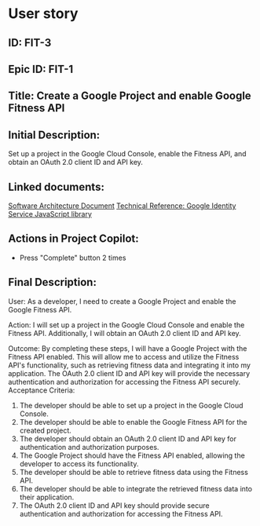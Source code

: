 # User story
## ID: FIT-3
## Epic ID: FIT-1
## Title: Create a Google Project and enable Google Fitness API
## Initial Description:
Set up a project in the Google Cloud Console, enable the Fitness API, and obtain an OAuth 2.0 client ID and API key.
## Linked documents:
[Software Architecture Document](/step2-project-copilot-project/confluence/software-architecture-document.md)
[Technical Reference: Google Identity Service JavaScript library](/step2-project-copilot-project/confluence/technical-reference-gis.md)
## Actions in Project Copilot:
- Press "Complete" button 2 times
## Final Description:
User:
As a developer, I need to create a Google Project and enable the Google Fitness API.

Action:
I will set up a project in the Google Cloud Console and enable the Fitness API. Additionally, I will obtain an OAuth 2.0 client ID and API key.

Outcome:
By completing these steps, I will have a Google Project with the Fitness API enabled. This will allow me to access and utilize the Fitness API's functionality, such as retrieving fitness data and integrating it into my application. The OAuth 2.0 client ID and API key will provide the necessary authentication and authorization for accessing the Fitness API securely.
Acceptance Criteria:
1. The developer should be able to set up a project in the Google Cloud Console.
2. The developer should be able to enable the Google Fitness API for the created project.
3. The developer should obtain an OAuth 2.0 client ID and API key for authentication and authorization purposes.
4. The Google Project should have the Fitness API enabled, allowing the developer to access its functionality.
5. The developer should be able to retrieve fitness data using the Fitness API.
6. The developer should be able to integrate the retrieved fitness data into their application.
7. The OAuth 2.0 client ID and API key should provide secure authentication and authorization for accessing the Fitness API.